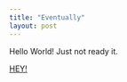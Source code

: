 ```yaml
---
title: "Eventually"
layout: post
---
```

 
 Hello World! Just not ready it. 

[HEY!](https://media.giphy.com/media/vN3fMMSAmVwoo/giphy.gif)
